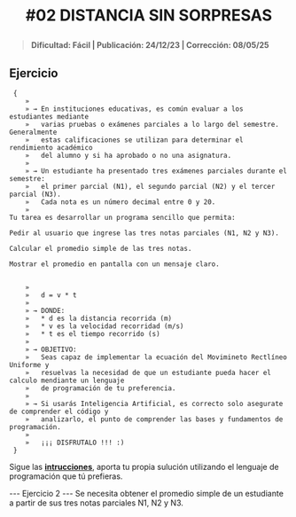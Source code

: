 # <p align="center" >#02 DISTANCIA SIN SORPRESAS</p>
> #### Dificultad: Fácil | Publicación: 24/12/23 | Corrección: 08/05/25

## Ejercicio

```
 {
    »
    » → En instituciones educativas, es común evaluar a los estudiantes mediante
    »   varias pruebas o exámenes parciales a lo largo del semestre. Generalmente
    »   estas calificaciones se utilizan para determinar el rendimiento académico
    »   del alumno y si ha aprobado o no una asignatura.
    »
    » → Un estudiante ha presentado tres exámenes parciales durante el semestre:
    »   el primer parcial (N1), el segundo parcial (N2) y el tercer parcial (N3).
    »   Cada nota es un número decimal entre 0 y 20.
    »
Tu tarea es desarrollar un programa sencillo que permita:

Pedir al usuario que ingrese las tres notas parciales (N1, N2 y N3).

Calcular el promedio simple de las tres notas.

Mostrar el promedio en pantalla con un mensaje claro.


    »
    »   d = v * t
    »
    » → DONDE:
    »   * d es la distancia recorrida (m)
    »   * v es la velocidad recorridad (m/s)
    »   * t es el tiempo recorrido (s)
    »
    » → OBJETIVO:
    »   Seas capaz de implementar la ecuación del Movimineto Rectlíneo Uniforme y
    »   resuelvas la necesidad de que un estudiante pueda hacer el calculo mendiante un lenguaje
    »   de programación de tu preferencia.
    »
    » → Si usarás Inteligencia Artificial, es correcto solo asegurate de comprender el código y
    »   analizarlo, el punto de comprender las bases y fundamentos de programación. 
    »
    »   ¡¡¡ DISFRUTALO !!! :)
 }
```

Sigue las **[intrucciones](../../README.md)**, aporta tu propia sulución utilizando el lenguaje de programación que tú prefieras.

--- Ejercicio 2 ---
Se necesita obtener el promedio simple de un estudiante a partir de sus tres notas parciales
N1, N2 y N3.

